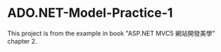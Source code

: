 # ADO.NET-Model-Practice-1

This project is from the example in book "ASP.NET MVC5 網站開發美學" chapter 2.
